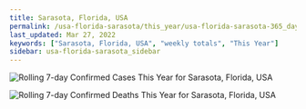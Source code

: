 ```yaml
---
title: Sarasota, Florida, USA
permalink: /usa-florida-sarasota/this_year/usa-florida-sarasota-365_days.html
last_updated: Mar 27, 2022
keywords: ["Sarasota, Florida, USA", "weekly totals", "This Year"]
sidebar: usa-florida-sarasota_sidebar
---
```


![Rolling 7-day Confirmed Cases This Year for Sarasota, Florida, USA](/covid_tracker/images/graphs/usa-florida-sarasota-rolling_7_days_confirmed-365_days_graph.png)

![Rolling 7-day Confirmed Deaths This Year for Sarasota, Florida, USA](/covid_tracker/images/graphs/usa-florida-sarasota-rolling_7_days_deaths-365_days_graph.png)

